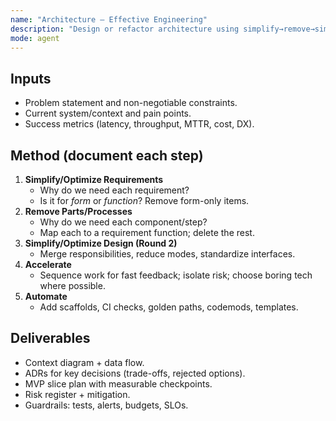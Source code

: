 ```yaml
---
name: "Architecture – Effective Engineering"
description: "Design or refactor architecture using simplify→remove→simplify→accelerate→automate."
mode: agent
---
```


## Inputs
- Problem statement and non-negotiable constraints.
- Current system/context and pain points.
- Success metrics (latency, throughput, MTTR, cost, DX).

## Method (document each step)
1) **Simplify/Optimize Requirements**
   - Why do we need each requirement?
   - Is it for *form* or *function*? Remove form-only items.
2) **Remove Parts/Processes**
   - Why do we need each component/step?
   - Map each to a requirement function; delete the rest.
3) **Simplify/Optimize Design (Round 2)**
   - Merge responsibilities, reduce modes, standardize interfaces.
4) **Accelerate**
   - Sequence work for fast feedback; isolate risk; choose boring tech where possible.
5) **Automate**
   - Add scaffolds, CI checks, golden paths, codemods, templates.

## Deliverables
- Context diagram + data flow.
- ADRs for key decisions (trade-offs, rejected options).
- MVP slice plan with measurable checkpoints.
- Risk register + mitigation.
- Guardrails: tests, alerts, budgets, SLOs.
